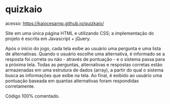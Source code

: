 # quizkaio
acesso: https://kaiocesarnp.github.io/quizkaio/

Site em uma única página HTML e utilizando CSS; a implementação do projeto é escrita em Javascript + jQuery.

Após o início do jogo, cada tela exibe ao usuário uma pergunta e uma lista de alternativas. 
Quando o usuário escolhe uma alternativa, é informado se a resposta foi correta ou não - através de pontuação - e o sistema passa para a próxima tela.
Todas as perguntas, alternativas e respostas corretas estão armazenadas em uma estrutura de dados (array), a partir do qual o sistema busca as informações que exibe na tela.
Ao final, é exibido ao usuário uma pontuação baseada em quantas alternativas foram respondidas corretamente.

Código 100% comentado.
